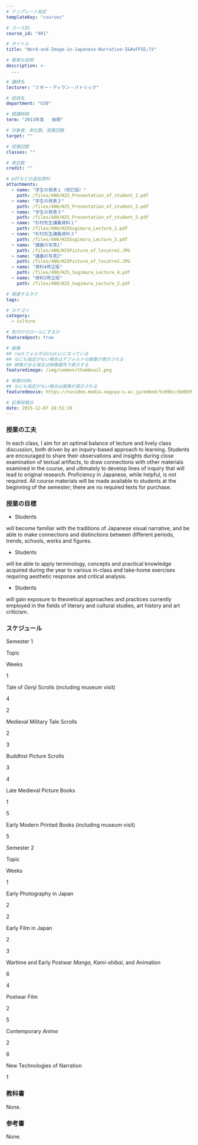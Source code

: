 ```yaml
---
# テンプレート指定
templateKey: "courses"

# コースID
course_id: "401"

# タイトル
title: "Word-and-Image-in-Japanese-Narrative-I&#xFF5E;lV"

# 簡単な説明
description: >-
  ...

# 講師名
lecturer: "ミギー・ディラン・パトリック"

# 部局名
department: "G30"

# 開講時限
term: "2013年度	後期"

# 対象者、単位数、授業回数
target: ""

# 授業回数
classes: ""

# 単位数
credit: ""

# pdfなどの追加資料
attachments: 
  - name: "学生の発表１（改訂版）" 
    path: /files/400/H25_Presentation_of_student_1.pdf
  - name: "学生の発表２" 
    path: /files/400/H25_Presentation_of_student_2.pdf
  - name: "学生の発表３" 
    path: /files/400/H25_Presentation_of_student_3.pdf
  - name: "杉村先生講義資料１" 
    path: /files/400/H25Sugimura_Lecture_1.pdf
  - name: "杉村先生講義資料３" 
    path: /files/400/H25Sugimura_Lecture_3.pdf
  - name: "講義の写真1" 
    path: /files/400/H25Picture_of_lecutre1.JPG
  - name: "講義の写真2" 
    path: /files/400/H25Picture_of_lecutre2.JPG
  - name: "資料4修正版" 
    path: /files/400/H25_Sugimura_Lecture_4.pdf
  - name: "資料2修正版" 
    path: /files/400/H25_Sugimura_Lecture_2.pdf

# 関連するタグ
tags:

# カテゴリ
category:
  - culture

# 色付けのロールにするか
featuredpost: true

# 画像
## rootフォルダはstaticになっている
## なにも指定がない場合はデフォルトの画像が表示される
## 映像がある場合は映像優先で表示する
featuredimage: /img/common/thumbnail.png

# 映像のURL
## なにも指定がない場合は画像が表示される
featuredmovie: https://nuvideo.media.nagoya-u.ac.jp/embed/5c69bcc9e0b995d17b9f500c2e6fdbdceb3629c9

# 記事投稿日
date: 2015-12-07 16:51:19
---
```


### 授業の工夫

In each class, I aim for an optimal balance of lecture and lively class discussion, both driven by an inquiry-based approach to learning. Students are encouraged to share their observations and insights during close examination of textual artifacts, to draw connections with other materials examined in the course, and ultimately to develop lines of inquiry that will lead to original research. Proficiency in Japanese, while helpful, is not required. All course materials will be made available to students at the beginning of the semester; there are no required texts for purchase.

### 授業の目標

* Students

will become familiar with the traditions of Japanese visual narrative, and be able to make connections and distinctions between different periods, trends, schools, works and figures.

* Students

will be able to apply terminology, concepts and practical knowledge acquired during the year to various in-class and take-home exercises requiring aesthetic response and critical analysis.

* Students

will gain exposure to theoretical approaches and practices currently employed in the fields of literary and cultural studies, art history and art criticism.

### スケジュール

Semester 1

Topic

Weeks

1

Tale of _Genji_ Scrolls (including museum visit)

4

2

Medieval Military Tale Scrolls

2

3

Buddhist Picture Scrolls

3

4

Late Medieval Picture Books

1

5

Early Modern Printed Books (including museum visit)

5

Semester 2

Topic

Weeks

1

Early Photography in Japan

2

2

Early Film in Japan

2

3

Wartime and Early Postwar _Manga, Kami-shibai_, and Animation

6

4

Postwar Film

2

5

Contemporary _Anime_

2

6

New Technologies of Narration

1

### 教科書

None.

### 参考書

None.


